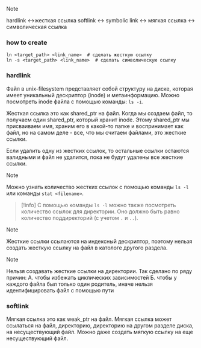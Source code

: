 
>[!note]
>hardlink <->жесткая ссылка
>softlink <-> symbolic link <-> мягкая ссылка <-> символическая ссылка

### how to create
```
ln <target_path> <link_name>  # сделать жесткую ссылку
ln -s <target_path> <link_name>  # сделать символическую ссылку
```

### hardlink
Файл в unix-filesystem представляет собой структуру на диске, которая имеет уникальный дескриптор (inode) и метаинформацию. Можно посмотреть inode файла с помощью команды: `ls -i`.

Жесткая ссылка это как shared_ptr на файл. Когда мы создаем файл, то получаем один shared_ptr, который хранит inode. Этому shared_ptr мы присваиваем имя, храним его в какой-то папке и воспринимает как файл, но на самом деле - все, что мы считаем файлами, это жесткие ссылки.

Если удалить одну из жестких ссылок, то остальные ссылки остаются валидными и файл не удалится, пока не будут удалены все жесткие ссылки.

>[!note] 
>Можно узнать количество жестких ссылок с помощью команды `ls -l` или команды `stat <filename>`. 

>[!info]
>С помощью команды `ls -l` можно также посмотреть количество ссылок для директории. Оно должно быть равно количество поддиректорий (с учетом `.` и `..`).

>[!note]
>Жесткие ссылки ссылаются на индексный дескриптор, поэтому нельзя создать жесткую ссылку на файл в катологе другого раздела.

>[!note]
>Нельзя создавать жесткие ссылки на директории. Так сделано по ряду причин:
>А. чтобы избежать циклических зависимостей
>Б. чтобы у каждого файла был только один родитель, иначе нельзя идентифицировать файл с помощью пути

### softlink
Мягкая ссылка это как weak_ptr на файл. Мягкая ссылка может ссылаться на файл, директорию, директорию на другом разделе диска, на несуществующий файл. Можно даже создать мягкую ссылку на еще несуществующий файл.
